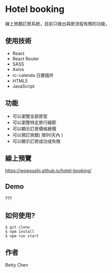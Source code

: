 # Hotel booking
線上旅館訂房系統，目前只做出與房流程有關的功能，

## 使用技術
- React
- React Router
- SASS
- Axios
- rc-calenda 日曆插件
- HTML5
- JavaScript

## 功能
- 可以瀏覽全部房型
- 可以瀏覽特定房行細節
- 可以顯示訂房價格總價
- 可以預訂旅館( 限90天內 )
- 可以顯示訂房成功或失敗



## 線上預覽
https://wowsushi.github.io/hotel-booking/

## Demo
???

## 如何使用?
```
$ git clone
$ npm install
$ npm run start
```

## 作者
Betty Chen
